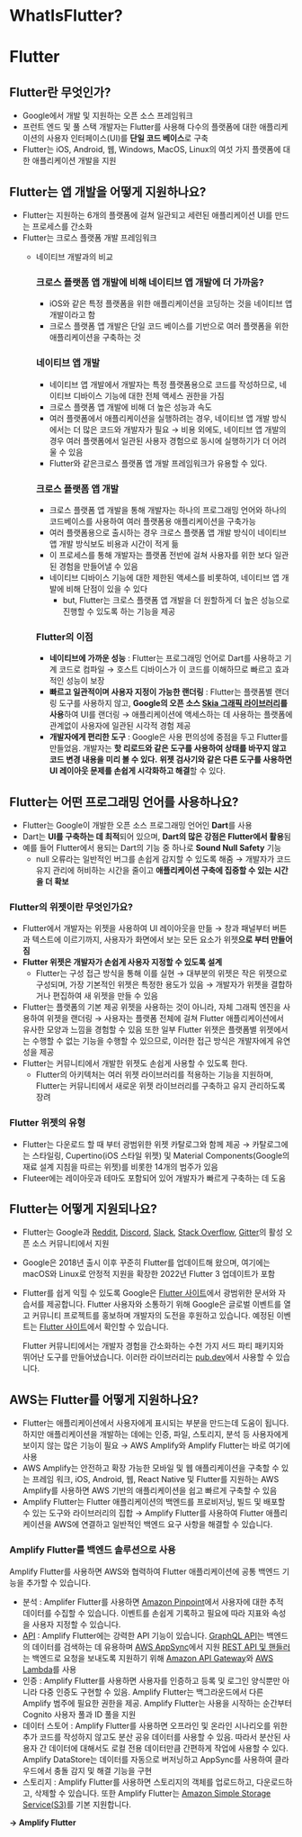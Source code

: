 # WhatIsFlutter?

# Flutter

## Flutter란 무엇인가?

- Google에서 개발 및 지원하는 오픈 소스 프레임워크
- 프런트 엔드 및 풀 스택 개발자는 Flutter를 사용해 다수의 플랫폼에 대한 애플리케이션의 사용자 인터페이스(UI)를 **단일 코드 베이스**로 구축
- Flutter는 iOS, Android, 웹, Windows, MacOS, Linux의 여섯 가지 플랫폼에 대한 애플리케이션 개발을 지원

## Flutter는 앱 개발을 어떻게 지원하나요?

- Flutter는 지원하는 6개의 플랫폼에 걸쳐 일관되고 세련된 애플리케이션 UI를 만드는 프로세스를 간소화
- Flutter는 크로스 플랫폼 개발 프레임워크
    - 네이티브 개발과의 비교
        
        ### 크로스 플랫폼 앱 개발에 비해 네이티브 앱 개발에 더 가까움?
        
        - iOS와 같은 특정 플랫폼을 위한 애플리케이션을 코딩하는 것을 네이티브 앱 개발이라고 함
        - 크로스 플랫폼 앱 개발은 단일 코드 베이스를 기반으로 여러 플랫폼을 위한 애플리케이션을 구축하는 것
        
        ### 네이티브 앱 개발
        
        - 네이티브 앱 개발에서 개발자는 특정 플랫폼용으로 코드를 작성하므로, 네이티브 디바이스 기능에 대한 전체 액세스 권한을 가짐
        - 크로스 플랫폼 앱 개발에 비해 더 높은 성능과 속도
        - 여러 플랫폼에서 애플리케이션을 실행하려는 경우, 네이티브 앱 개발 방식에서는 더 많은 코드와 개발자가 필요 → 비용 외에도, 네이티브 앱 개발의 경우 여러 플랫폼에서 일관된 사용자 경험으로 동시에 실행하기가 더 어려울 수 있음
        - Flutter와 같은크로스 플랫폼 앱 개발 프레임워크가 유용할 수 있다.
        
        ### 크로스 플랫폼 앱 개발
        
        - 크로스 플랫폼 앱 개발을 통해 개발자는 하나의 프로그래밍 언어와 하나의 코드베이스를 사용하여 여러 플랫폼용 애플리케이션을 구축가능
        - 여러 플랫폼용으로 출시하는 경우 크로스 플랫폼 앱 개발 방식이 네이티브 앱 개발 방식보도 비용과 시간이 적게 듦
        - 이 프로세스를 통해 개발자는 플랫폼 전반에 걸쳐 사용자를 위한 보다 일관된 경험을 만들어낼 수 있음
        - 네이티브 디바이스 기능에 대한 제한된 액세스를 비롯하여, 네이티브 앱 개발에 비해 단점이 있을 수 있다
            - but, Flutter는 크로스 플랫폼 앱 개발을 더 원할하게 더 높은 성능으로 진행할 수 있도록 하는 기능을 제공
        
        ### Flutter의 이점
        
        - **네이티브에 가까운 성능** : Flutter는 프로그래밍 언어로 Dart를 사용하고 기계 코드로 컴파일 → 호스트 디바이스가 이 코드를 이해하므로 빠르고 효과적인 성능이 보장
        - **빠르고 일관적이며 사용자 지정이 가능한 랜더링** : Flutter는 플랫폼별 랜더링 도구를 사용하지 않고, **Google의 오픈 소스 [Skia 그래픽 라이브러리](https://skia.org/)를 사용**하여 UI를 랜더링 → 애플리케이션에 액세스하는 데 사용하는 플랫폼에 관계없이 사용자에 일관된 시각적 경험 제공
        - **개발자에게 편리한 도구** : Google은 사용 편의성에 중점을 두고 Flutter를 만들었음. 개발자는 **핫 리로드와 같은 도구를 사용하여 상태를 바꾸지 않고 코드 변경 내용을 미리 볼 수 있다.** **위젯 검사기와 같은 다른 도구를 사용하면 UI 레이아웃 문제를 손쉽게 시각화하고 해결**할 수 있다.

## Flutter는 어떤 프로그래밍 언어를 사용하나요?

- Flutter는 Google이 개발한 오픈 소스 프로그래밍 언어인 **Dart**를 사용
- Dart는 **UI를 구축하는 데 최적**되어 있으며, **Dart의 많은 강점은 Flutter에서 활용**됨
- 예를 들어 Flutter에서 용되는 Dart의 기능 중 하나로 **Sound Null Safety** 기능
    - null 오류라는 일반적인 버그를 손쉽게 감지할 수 있도록 해줌 → 개발자가 코드 유지 관리에 허비하는 시간을 줄이고 **애플리케이션 구축에 집중할 수 있는 시간을 더 확보**

### Flutter의 위젯이란 무엇인가요?

- Flutter에서 개발자는 위젯을 사용하여 UI 레이아웃을 만듦 → 창과 패널부터 버튼과 텍스트에 이르기까지, 사용자가 화면에서 보는 모든 요소가 위젯**으로 부터 만들어짐**
- **Flutter 위젯은 개발자가 손쉽게 사용자 지정할 수 있도록 설계**
    - Flutter는 구성 접근 방식을 통해 이를 실현 → 대부분의 위젯은 작은 위젯으로 구성되며, 가장 기본적인 위젯은 특정한 용도가 있음 → 개발자가 위젯을 결합하거나 편집하여 새 위젯을 만들 수 있음
- Flutter는 플랫폼의 기본 제공 위젯을 사용하는 것이 아니라, 자체 그래픽 엔진을 사용하여 위젯을 랜더링 → 사용자는 플랫폼 전체에 걸쳐 Flutter 애플리케이션에서 유사한 모양과 느낌을 경험할 수 있음 또한 일부 Flutter 위젯은 플랫폼별 위젯에서는 수행할 수 없는 기능을 수행할 수 있으므로, 이러한 접근 방식은 개발자에게 유연성을 제공
- Flutter는 커뮤니티에서 개발한 위젯도 손쉽게 사용할 수 있도록 한다.
    - Flutter의 아키텍처는 여러 위젯 라이브러리를 적용하는 기능을 지원하며, Flutter는 커뮤니티에서 새로운 위젯 라이브러리를 구축하고 유지 관리하도록 장려

### Flutter 위젯의 유형

- Flutter는 다운로드 할 때 부터 광범위한 위젯 카탈로그와 함께 제공 → 카탈로그에는 스타일링, Cupertino(iOS 스타일 위젯) 및 Material Components(Google의 재료 설계 지침을 따르는 위젯)를 비롯한 14개의 범주가 있음
- Fluteer에는 레이아웃과 테마도 포함되어 있어 개발자가 빠르게 구축하는 데 도움

## Flutter는 어떻게 지원되나요?

- Flutter는 Google과 [Reddit](https://www.reddit.com/r/FlutterDev/), [Discord](https://discord.gg/zvPdDfES), [Slack](https://fluttercommunity.dev/joinslack), [Stack Overflow](https://stackoverflow.com/tags/flutter), [Gitter](https://gitter.im/flutter/flutter)의 활성 오픈 소스 커뮤니티에서 지원
- Google은 2018년 출시 이후 꾸준히 Flutter를 업데이트해 왔으며, 여기에는 macOS와 Linux로 안정적 지원을 확장한 2022년 Flutter 3 업데이트가 포함
- Flutter를 쉽게 익힐 수 있도록 Google은 [Flutter 사이트](https://flutter.dev/)에서 광범위한 문서와 자습서를 제공합니다. Flutter 사용자와 소통하기 위해 Google은 글로벌 이벤트를 열고 커뮤니티 프로젝트를 홍보하며 개발자의 도전을 후원하고 있습니다. 예정된 이벤트는 [Flutter 사이트](https://flutter.dev/events)에서 확인할 수 있습니다.
    
    Flutter 커뮤니티에서는 개발자 경험을 간소화하는 수천 가지 서드 파티 패키지와 뛰어난 도구를 만들어냈습니다. 이러한 라이브러리는 [pub.dev](https://pub.dev/)에서 사용할 수 있습니다.
    

## AWS는 Flutter를 어떻게 지원하나요?

- Flutter는 애플리케이션에서 사용자에게 표시되는 부분을 만드는데 도움이 됩니다. 하지만 애플리케이션을 개발하는 데에는 인증, 파일, 스토리지, 분석 등 사용자에게 보이지 않는 많은 기능이 필요 → AWS Amplify와 Amplify Flutter는 바로 여기에 사용
- AWS Amplify는 안전하고 확장 가능한 모바일 및 웹 애플리케이션을 구축할 수 있는 프레임 워크, iOS, Android, 웹, React Native 및 Flutter를 지원하는 AWS Amplify를 사용하면 AWS 기반의 애플리케이션을 쉽고 빠르게 구축할 수 있음
- Amplify Flutter는 Flutter 애플리케이션의 백엔드를 프로비저닝, 빌드 및 배포할 수 있는 도구와 라이브러리의 집합 → Amplify Flutter를 사용하여 Flutter 애플리케이션을 AWS에 연결하고 일반적인 백엔드 요구 사항을 해결할 수 있습니다.

### Amplify Flutter를 백엔드 솔루션으로 사용

Amplify Flutter를 사용하면 AWS와 협력하여 Flutter 애플리케이션에 공통 백엔드 기능을 추가할 수 있습니다.

- 분석 : Amplifer Flutter를 사용하면 [Amazon Pinpoint](https://aws.amazon.com/ko/pinpoint/)에서 사용자에 대한 추적 데이터를 수집할 수 있습니다. 이벤트를 손쉽게 기록하고 필요에 따라 지표와 속성을 사용자 지정할 수 있습니다.
- [API](https://aws.amazon.com/ko/what-is/api/) : Amplify Flutter에는 강력한 API 기능이 있습니다. [GraphQL API](https://docs.amplify.aws/lib/graphqlapi/getting-started/q/platform/flutter)는 백엔드의 데이터를 검색하는 데 유용하며 [AWS AppSync](https://aws.amazon.com/appsync/)에서 지원 [REST API 및 핸들러](https://docs.amplify.aws/lib/restapi/getting-started/q/platform/flutter/)는 백엔드로 요청을 보내도록 지원하기 위해 [Amazon API Gateway](https://aws.amazon.com/apigateway)와 [AWS Lambda](https://aws.amazon.com/lambda/)를 사용
- 인증 : Amplify Flutter를 사용하면 사용자를 인증하고 등록 및 로그인 양식뿐만 아니라 다중 인증도 구현할 수 있음. Amplify Flutter는 백그라운드에서 다른 Amplify 범주에 필요한 권한을 제공. Amplify Flutter는 사용을 시작하는 순간부터 Cognito 사용자 풀과 ID 풀을 지원
- 데이터 스토어 : Amplify Flutter를 사용하면 오프라인 및 온라인 시나리오를 위한 추가 코드를 작성하지 않고도 분산 공유 데이터를 사용할 수 있음. 따라서 분산된 사용자 간 데이터에 대해서도 로컬 전용 데이터만큼 간편하게 작업에 사용할 수 있다. Amplify DataStore는 데이터를 자동으로 버저닝하고 AppSync를 사용하여 클라우드에서 충돌 감지 및 해결 기능을 구현
- 스토리지 : Amplify Flutter를 사용하면 스토리지의 객체를 업로드하고, 다운로드하고, 삭제할 수 있습니다. 또한 Amplify Flutter는 [Amazon Simple Storage Service(S3)](https://aws.amazon.com/s3/)를 기본 지원합니다.

**→ Amplify Flutter**
